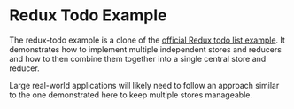 # Redux Todo Example

The redux-todo example is a clone of the [official Redux todo list example](https://github.com/reduxjs/redux/tree/master/examples/todos). It demonstrates how to implement multiple independent stores and reducers and how to then combine them together into a single central store and reducer.

Large real-world applications will likely need to follow an approach similar to the one demonstrated here to keep multiple stores manageable.
